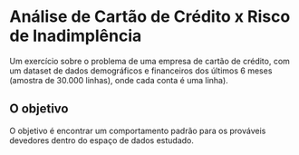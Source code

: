 # Análise de Cartão de Crédito x Risco de Inadimplência
Um exercício sobre o problema de uma empresa de cartão de crédito, com um dataset de dados demográficos e financeiros dos últimos 6 meses (amostra de 30.000 linhas), onde cada conta é uma linha).

## O objetivo
O objetivo é encontrar um comportamento padrão para os prováveis devedores dentro do espaço de dados estudado.
